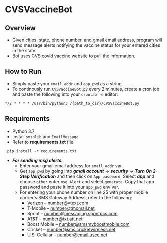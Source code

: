# CVSVaccineBot

## Overview 
* Given cities, state, phone number, and gmail email address, program will send message alerts notifying the vaccine status for your entered cities in the state.
* Bot uses CVS covid vaccine website to pull the information.

## How to Run
* Simply paste your ```email_addr``` and ```app_pwd``` as a string.
* To continously run ```CVSVaccineBot.py``` every 2 minutes, create a cron job and paste the following into your ```crontab -e``` editor:
 ```
 */2 * * * * /usr/bin/python3 /{path_to_dir}/CVSVaccineBot.py
 ```

## Requirements
* Python 3.7
* Install ```smtplib``` and ```EmailMessage```
* Refer to __requirements.txt__ file 
```
 pip install -r requirements.txt
 ```
 * ***For sending msg alerts:*** 
   * Enter your gmail email address for ```email_addr``` var.
   * Get ```app pwd``` by going into ***gmail account*** -> ***security*** -> ***Turn On 2-Step Verification*** and then click on ```App password```. Select ***app*** and choose ```other``` enter ```msg Alert``` and select ```generate```. Copy that app password and paste it into your ```app_pwd``` env var.
   * For entering your phone number on line 25 with proper mobile carrier's SMS Gateway Address, refer to the following:
     * Verizon – number@vtext.com
     * T-Mobile – number@tmomail.net
     * Sprint – number@messaging.sprintpcs.com
     * AT&T – number@txt.att.net
     * Boost Mobile – number@smsmyboostmobile.com
     * Cricket – number@sms.cricketwireless.net
     * U.S. Cellular – number@email.uscc.net